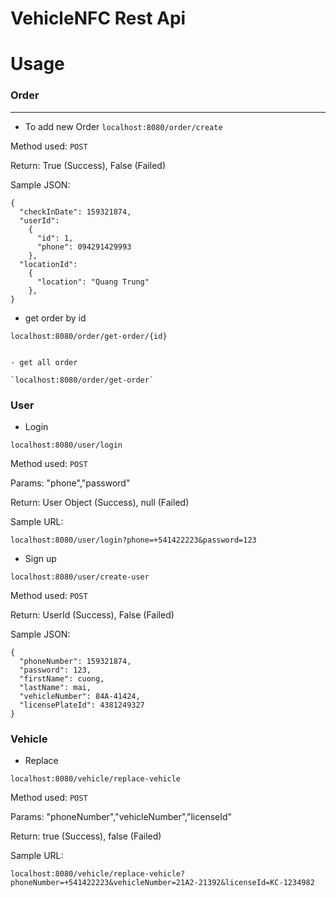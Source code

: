 # VehicleNFC Rest Api
# Usage
### Order
---
- To add new Order
`localhost:8080/order/create`

Method used: `POST`

Return: True (Success), False (Failed)

Sample JSON:
```
{
  "checkInDate": 159321874,
  "userId": 
    {
      "id": 1,
      "phone": 094291429993
    },
  "locationId":
    {
      "location": "Quang Trung"
    },
}
```
- get order by id

`localhost:8080/order/get-order/{id}`
		
```

- get all order 

`localhost:8080/order/get-order`

```
### User

- Login

`localhost:8080/user/login`

Method used: `POST`

Params: "phone","password"

Return: User Object (Success), null (Failed)

Sample URL:
```
localhost:8080/user/login?phone=+541422223&password=123
```

- Sign up

`localhost:8080/user/create-user`

Method used: `POST`

Return: UserId (Success), False (Failed)

Sample JSON:
```
{
  "phoneNumber": 159321874,
  "password": 123,
  "firstName": cuong,
  "lastName": mai,
  "vehicleNumber": 84A-41424,
  "licensePlateId": 4381249327
}
```
### Vehicle

- Replace

`localhost:8080/vehicle/replace-vehicle`

Method used: `POST`

Params: "phoneNumber","vehicleNumber","licenseId"

Return: true (Success), false (Failed)

Sample URL:
```
localhost:8080/vehicle/replace-vehicle?phoneNumber=+541422223&vehicleNumber=21A2-21392&licenseId=KC-1234982
```
